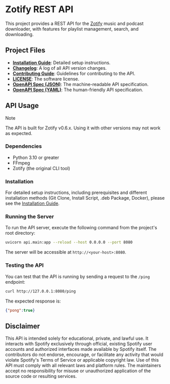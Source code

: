 # Zotify REST API

This project provides a REST API for the [Zotify](https://github.com/Googolplexed0/zotify) music and podcast downloader, with features for playlist management, search, and downloading.

## Project Files

- **[Installation Guide](./api/docs/INSTALLATION.md)**: Detailed setup instructions.
- **[Changelog](./api/docs/CHANGELOG.md)**: A log of all API version changes.
- **[Contributing Guide](./api/docs/CONTRIBUTING.md)**: Guidelines for contributing to the API.
- **[LICENSE](./api/docs/LICENSE)**: The software license.
- **[OpenAPI Spec (JSON)](./api/docs/zotify-openapi-external-v1.json)**: The machine-readable API specification.
- **[OpenAPI Spec (YAML)](./api/docs/zotify-openapi-external-v1.yaml)**: The human-friendly API specification.

## API Usage

> [!NOTE]
> The API is built for Zotify v0.6.x. Using it with other versions may not work as expected.

### Dependencies

- Python 3.10 or greater
- FFmpeg
- Zotify (the original CLI tool)

### Installation

For detailed setup instructions, including prerequisites and different installation methods (Git Clone, Install Script, .deb Package, Docker), please see the [Installation Guide](./api/docs/INSTALLATION.md).

### Running the Server

To run the API server, execute the following command from the project's root directory:

```bash
uvicorn api.main:app --reload --host 0.0.0.0 --port 8080
```

The server will be accessible at `http://<your-host>:8080`.

### Testing the API

You can test that the API is running by sending a request to the `/ping` endpoint:

```bash
curl http://127.0.0.1:8080/ping
```

The expected response is:

```json
{"pong":true}
```

## Disclaimer

This API is intended solely for educational, private, and lawful use. It interacts with Spotify exclusively through official, existing Spotify user accounts and authorized interfaces made available by Spotify itself. The contributors do not endorse, encourage, or facilitate any activity that would violate Spotify's Terms of Service or applicable copyright law. Use of this API must comply with all relevant laws and platform rules. The maintainers accept no responsibility for misuse or unauthorized application of the source code or resulting services.
